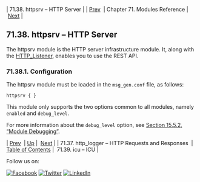 | 71.38. httpsrv – HTTP Server |
| [Prev](modules.http_logger.php)  | Chapter 71. Modules Reference |  [Next](modules.icu.php) |

## 71.38. httpsrv – HTTP Server

The httpsrv module is the HTTP server infrastructure module. It, along with the [HTTP_Listener](http_listener.php "Chapter 20. Configuring Inbound Mail Service Using HTTP"), enables you to use the REST API.

### 71.38.1. Configuration

The httpsrv module must be loaded in the `msg_gen.conf` file, as follows:

`httpsrv { }`

This module only supports the two options common to all modules, namely `enabled` and `debug_level`.

For more information about the `debug_level` option, see [Section 15.5.2, “Module Debugging”](module_config.php#module_config.debugging "15.5.2. Module Debugging").

| [Prev](modules.http_logger.php)  | [Up](modules.php) |  [Next](modules.icu.php) |
| 71.37. http_logger – HTTP Requests and Responses  | [Table of Contents](index.php) |  71.39. icu – ICU |

Follow us on:

[![Facebook](https://support.messagesystems.com/images/icon-facebook.png)](http://www.facebook.com/messagesystems) [![Twitter](https://support.messagesystems.com/images/icon-twitter.png)](http://twitter.com/#!/MessageSystems) [![LinkedIn](https://support.messagesystems.com/images/icon-linkedin.png)](http://www.linkedin.com/company/message-systems)